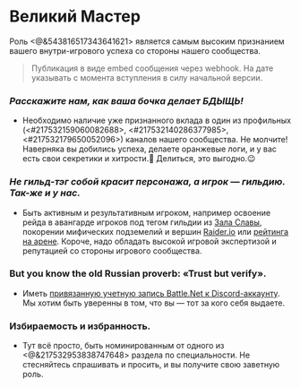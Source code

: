 # Великий Мастер

Роль <@&543816517343641621> является самым высоким признанием вашего внутри-игрового успеха со стороны нашего сообщества.

> Публикация в виде embed сообщения через webhook. На дате указывать с момента вступления в силу начальной версии.

### *Расскажите нам, как ваша бочка делает БДЫЩЬ!*

 - Необходимо наличие уже признанного вклада в один из профильных (<#217532159060082688>, <#217532140286377985>, <#217532179650052096>) каналов нашего сообщества. Не молчите! Наверняка вы добились успеха, делаете оранжевые логи, и у вас есть свои секретики и хитрости.🤭 Делиться, это выгодно.😉

### *Не гильд-тэг собой красит персонажа, а игрок — гильдию. Так-же и у нас.*

 - Быть активным и результативным игроком, например освоение рейда в авангарде игроков под тегом гильдии из [Зала Славы](https://worldofwarcraft.blizzard.com/en-gb/game/hall-of-fame/mythic-raid), покорении мифических подземелий и вершин [Raider.io](https://raider.io) или [рейтинга на арене](https://worldofwarcraft.blizzard.com/en-gb/game/pvp/leaderboards/3v3). Короче, надо обладать высокой игровой экспертизой и репутацией со стороны игрового сообщества.

### But you know the old Russian proverb: «Trust but verify».

 - Иметь [привязанную учетную запись Battle.Net к Discord-аккаунту](https://support.discord.com/hc/ru/articles/8063233404823-Интеграции-и-Связанные-Роли-Участники-Сообщества). Мы хотим быть уверенны в том, что вы — тот за кого себя выдаете.

### Избираемость и избранность.

 - Тут всё просто, быть номинированным от одного из <@&217532953838747648> раздела по специальности. Не стесняйтесь спрашивать и просить, и вы получите свою заветную роль.